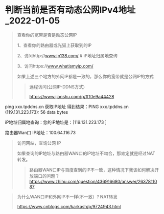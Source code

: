 # 判断当前是否有动态公网IPv4地址_2022-01-05



> 查看你的宽带是否是动态公网IP
>
> 1、查看你的路由器或光猫上获取到的IP
>
> 2、访问http://www.ip138.com/	# iP地址归属地查询
>
> 3、访问https://www.whatismyip.com/
>
> 如果上述三个地方的外网IP都是一致的，那么你的宽带就是公网IP的方式
>
> > 远程访问(公网IP-DDNS方式)
> >
> > https://www.jianshu.com/p/ff10e9a44428



ping xxx.tpddns.cn 获取IP地址	得到结果：PING xxx.tpddns.cn (119.131.223.173): 56 data bytes

iP地址归属地查询：您的iP地址是：[119.131.223.173 ] 

路由器Wan口 IP地址：100.64.116.73



> 访问网站，查询公网 IP
>
> 如果查询的IP地址与路由器WAN口的IP地址不吻合，那肯定就是经过NAT转发。
>
> > 路由器WAN口IP与百度查到的IP不一致，这种情况下我该如何解决开放端口的问题？
> > https://www.zhihu.com/question/436916680/answer/2637811087



> 为什么WAN口IP和外网IP不一样(不一致）?	NAT转发
>
> https://www.cnblogs.com/karkash/p/9724943.html